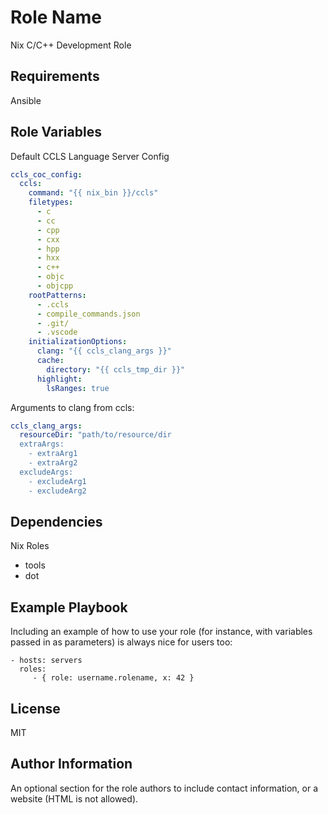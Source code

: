 Role Name
=========

Nix C/C++ Development Role

Requirements
------------

Ansible

Role Variables
--------------

Default CCLS Language Server Config
```yaml
ccls_coc_config:
  ccls:
    command: "{{ nix_bin }}/ccls"
    filetypes:
      - c
      - cc
      - cpp
      - cxx
      - hpp
      - hxx
      - c++
      - objc
      - objcpp
    rootPatterns:
      - .ccls
      - compile_commands.json
      - .git/
      - .vscode
    initializationOptions:
      clang: "{{ ccls_clang_args }}"
      cache:
        directory: "{{ ccls_tmp_dir }}"
      highlight:
        lsRanges: true
```

Arguments to clang from ccls:
```yaml
ccls_clang_args:
  resourceDir: "path/to/resource/dir
  extraArgs:
    - extraArg1
    - extraArg2
  excludeArgs:
    - excludeArg1
    - excludeArg2
```

Dependencies
------------

Nix Roles
* tools
* dot

Example Playbook
----------------

Including an example of how to use your role (for instance, with variables passed in as parameters) is always nice for users too:

    - hosts: servers
      roles:
         - { role: username.rolename, x: 42 }

License
-------

MIT

Author Information
------------------

An optional section for the role authors to include contact information, or a website (HTML is not allowed).
